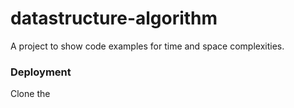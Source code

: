 # datastructure-algorithm
A project to show code examples for time and space complexities.
### Deployment
Clone the 

